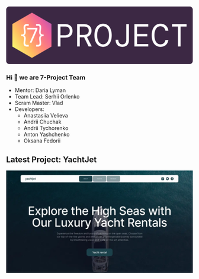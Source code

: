 ![](/src/img/seven-project.svg)

### Hi 👋 we are 7-Project Team

- Mentor: Daria Lyman
- Team Lead: Serhii Orlenko
- Scram Master: Vlad
- Developers:
  - Anastasiia Velieva
  - Andrii Chuchak
  - Andrii Tychorenko
  - Anton Yashchenko
  - Oksana Fedorii

## Latest Project: YachtJet

![](/src/img/project-cover.webp)
